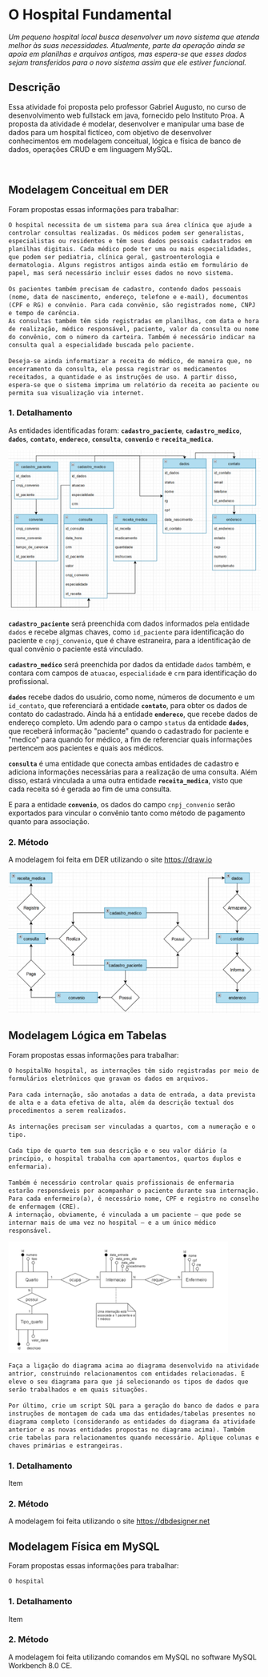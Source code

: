# O Hospital Fundamental
_Um pequeno hospital local busca desenvolver um novo sistema que atenda melhor às suas necessidades. Atualmente, parte da operação ainda se apoia em planilhas e arquivos antigos, mas espera-se que esses dados sejam transferidos para o novo sistema assim que ele estiver funcional._
##

## Descrição
Essa atividade foi proposta pelo professor Gabriel Augusto, no curso de desenvolvimento web fullstack em java, fornecido pelo Instituto Proa. A proposta da atividade é modelar, desenvolver e manipular uma base de dados para um hospital fictíceo, com objetivo de desenvolver conhecimentos em modelagem conceitual, lógica e física de banco de dados, operações CRUD e em linguagem MySQL.

<br>

## Modelagem Conceitual em DER
Foram propostas essas informações para trabalhar:
```
O hospital necessita de um sistema para sua área clínica que ajude a controlar consultas realizadas. Os médicos podem ser generalistas, especialistas ou residentes e têm seus dados pessoais cadastrados em planilhas digitais. Cada médico pode ter uma ou mais especialidades, que podem ser pediatria, clínica geral, gastroenterologia e dermatologia. Alguns registros antigos ainda estão em formulário de papel, mas será necessário incluir esses dados no novo sistema.

Os pacientes também precisam de cadastro, contendo dados pessoais (nome, data de nascimento, endereço, telefone e e-mail), documentos (CPF e RG) e convênio. Para cada convênio, são registrados nome, CNPJ e tempo de carência.
As consultas também têm sido registradas em planilhas, com data e hora de realização, médico responsável, paciente, valor da consulta ou nome do convênio, com o número da carteira. Também é necessário indicar na consulta qual a especialidade buscada pelo paciente.

Deseja-se ainda informatizar a receita do médico, de maneira que, no encerramento da consulta, ele possa registrar os medicamentos receitados, a quantidade e as instruções de uso. A partir disso, espera-se que o sistema imprima um relatório da receita ao paciente ou permita sua visualização via internet.
```

### 1. Detalhamento
As entidades identificadas foram: **`cadastro_paciente`**, **`cadastro_medico`**, **`dados`**, **`contato`**, **`endereco`**, **`consulta`**, **`convenio`** e **`receita_medica`**.

<img src='./modelagemConceitual(extendida)_Hospital.png'/>

**`cadastro_paciente`** será preenchida com dados informados pela entidade `dados` e recebe algmas chaves, como `id_paciente` para identificação do paciente e `cnpj_convenio`, que é chave estraneira, para a 
identificação de qual convênio o paciente está vinculado.

**`cadastro_medico`** será preenchida por dados da entidade `dados` também, e contara com campos de `atuacao`, `especialidade` e `crm` para identificação do profissional.

**`dados`** recebe dados do usuário, como nome, números de documento e um `id_contato`, que referenciará a entidade **`contato`**, para obter os dados de contato do cadastrado. Ainda há a entidade **`endereco`**, que recebe dados de endereço completo. Um adendo para o campo `status` da entidade **`dados`**, que receberá informação "paciente" quando o cadastrado for paciente e "medico" para quando for médico, a fim de referenciar quais informações pertencem aos pacientes e quais aos médicos.

**`consulta`** é uma entidade que conecta ambas entidades de cadastro e adiciona informações necessárias para a realização de uma consulta. Além disso, estará vinculada a uma outra entidade **`receita_medica`**, visto que cada receita só é gerada ao fim de uma consulta.

E para a entidade **`convenio`**, os dados do campo `cnpj_convenio` serão exportados para vincular o convênio tanto como método de pagamento quanto para associação.

### 2. Método
A modelagem foi feita em DER utilizando o site https://draw.io

<img src='./modelagemConceitual_Hospital.png'/>

## Modelagem Lógica em Tabelas
Foram propostas essas informações para trabalhar:
```
O hospitalNo hospital, as internações têm sido registradas por meio de formulários eletrônicos que gravam os dados em arquivos. 

Para cada internação, são anotadas a data de entrada, a data prevista de alta e a data efetiva de alta, além da descrição textual dos procedimentos a serem realizados. 

As internações precisam ser vinculadas a quartos, com a numeração e o tipo. 

Cada tipo de quarto tem sua descrição e o seu valor diário (a princípio, o hospital trabalha com apartamentos, quartos duplos e enfermaria).

Também é necessário controlar quais profissionais de enfermaria estarão responsáveis por acompanhar o paciente durante sua internação. Para cada enfermeiro(a), é necessário nome, CPF e registro no conselho de enfermagem (CRE).
A internação, obviamente, é vinculada a um paciente – que pode se internar mais de uma vez no hospital – e a um único médico responsável.
```

<img src='./diagramaDeExemplo_Hospital.png'/>

```
Faça a ligação do diagrama acima ao diagrama desenvolvido na atividade antrior, construindo relacionamentos com entidades relacionadas. E eleve o seu diagrama para que já selecionando os tipos de dados que serão trabalhados e em quais situações. 

Por último, crie um script SQL para a geração do banco de dados e para instruções de montagem de cada uma das entidades/tabelas presentes no diagrama completo (considerando as entidades do diagrama da atividade anterior e as novas entidades propostas no diagrama acima). Também crie tabelas para relacionamentos quando necessário. Aplique colunas e chaves primárias e estrangeiras.
```

### 1. Detalhamento
Item

### 2. Método
A modelagem foi feita utilizando o site https://dbdesigner.net

## Modelagem Física em MySQL
Foram propostas essas informações para trabalhar:
```
O hospital 
```

### 1. Detalhamento
Item

### 2. Método
A modelagem foi feita utilizando comandos em MySQL no software MySQL Workbench 8.0 CE.
